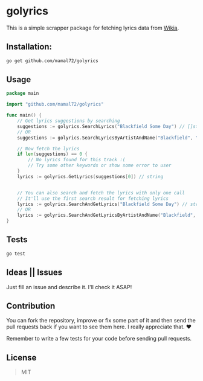 # golyrics

This is a simple scrapper package for fetching lyrics data from [Wikia](http://lyrics.wikia.com).


## Installation:

```bash
go get github.com/mamal72/golyrics
```


## Usage

```go
package main

import "github.com/mamal72/golyrics"

func main() {
    // Get lyrics suggestions by searching
    suggestions := golyrics.SearchLyrics("Blackfield Some Day") // []string
    // OR
    suggestions := golyrics.SearchLyricsByArtistAndName("Blackfield", "Some Day") // []string

    // Now fetch the lyrics
    if len(suggestions) == 0 {
        // No lyrics found for this track :(
        // Try some other keywords or show some error to user
    }
    lyrics := golyrics.GetLyrics(suggestions[0]) // string


    // You can also search and fetch the lyrics with only one call
    // It'll use the first search result for fetching lyrics 
    lyrics := golyrics.SearchAndGetLyrics("Blackfield Some Day") // string
    // OR
    lyrics := golyrics.SearchAndGetLyricsByArtistAndName("Blackfield", "Some Day") // string    
}
```


## Tests

```bash
go test
```


## Ideas || Issues
Just fill an issue and describe it. I'll check it ASAP!


## Contribution

You can fork the repository, improve or fix some part of it and then send the pull requests back if you want to see them here. I really appreciate that. :heart:

Remember to write a few tests for your code before sending pull requests.


## License
> MIT